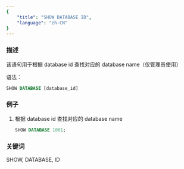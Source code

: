 ```yaml
---
{
    "title": "SHOW DATABASE ID",
    "language": "zh-CN"
}
---
```


<!--
Licensed to the Apache Software Foundation (ASF) under one
or more contributor license agreements.  See the NOTICE file
distributed with this work for additional information
regarding copyright ownership.  The ASF licenses this file
to you under the Apache License, Version 2.0 (the
"License"); you may not use this file except in compliance
with the License.  You may obtain a copy of the License at

  http://www.apache.org/licenses/LICENSE-2.0

Unless required by applicable law or agreed to in writing,
software distributed under the License is distributed on an
"AS IS" BASIS, WITHOUT WARRANTIES OR CONDITIONS OF ANY
KIND, either express or implied.  See the License for the
specific language governing permissions and limitations
under the License.
-->

### 描述

该语句用于根据 database id 查找对应的 database name（仅管理员使用）

语法：

```sql
SHOW DATABASE [database_id]
```

### 例子

1. 根据 database id 查找对应的 database name
   
    ```sql
    SHOW DATABASE 1001;
    ```

### 关键词

SHOW, DATABASE, ID



